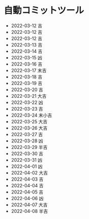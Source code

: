 # 自動コミットツール
- 2022-03-12 吉
- 2022-03-12 吉
- 2022-03-12 吉
- 2022-03-13 吉
- 2022-03-14 吉
- 2022-03-15 凶
- 2022-03-16 吉
- 2022-03-17 末吉
- 2022-03-18 吉
- 2022-03-19 吉
- 2022-03-20 吉
- 2022-03-21 大吉
- 2022-03-22 凶
- 2022-03-23 吉
- 2022-03-24 末小吉
- 2022-03-25 大吉
- 2022-03-26 大吉
- 2022-03-27 吉
- 2022-03-28 凶
- 2022-03-29 半吉
- 2022-03-30 吉
- 2022-03-31 凶
- 2022-04-01 凶
- 2022-04-02 大吉
- 2022-04-03 吉
- 2022-04-04 吉
- 2022-04-05 吉
- 2022-04-06 凶
- 2022-04-07 大吉
- 2022-04-08 半吉
